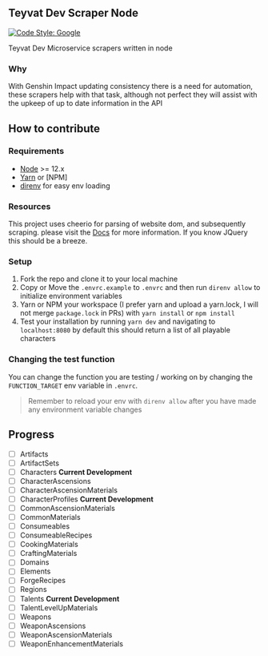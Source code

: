 ## Teyvat Dev Scraper Node

[![Code Style: Google](https://img.shields.io/badge/code%20style-google-blueviolet.svg)](https://github.com/google/gts)

Teyvat Dev Microservice scrapers written in node

### Why

With Genshin Impact updating consistency there is a need for automation, these scrapers help with that task, although not perfect they will assist with the upkeep of up to date information in the API

## How to contribute

### Requirements

- [Node](https://nodejs.org/en/) >= 12.x
- [Yarn](https://yarnpkg.com/) or [NPM]
- [direnv](https://formulae.brew.sh/formula/direnv) for easy env loading

### Resources

This project uses cheerio for parsing of website dom, and subsequently scraping. please visit the [Docs](https://cheerio.js.org/) for more information. If you know JQuery this should be a breeze.

### Setup

1. Fork the repo and clone it to your local machine
2. Copy or Move the `.envrc.example` to `.envrc` and then run `direnv allow` to initialize environment variables
3. Yarn or NPM your workspace (I prefer yarn and upload a yarn.lock, I will not merge `package.lock` in PRs) with `yarn install` or `npm install`
4. Test your installation by running `yarn dev` and navigating to `localhost:8080` by default this should return a list of all playable characters

### Changing the test function

You can change the function you are testing / working on by changing the `FUNCTION_TARGET` env variable in `.envrc`.

> Remember to reload your env with `direnv allow` after you have made any environment variable changes

## Progress

- [ ] Artifacts
- [ ] ArtifactSets
- [ ] Characters **Current Development**
- [ ] CharacterAscensions
- [ ] CharacterAscensionMaterials
- [ ] CharacterProfiles **Current Development**
- [ ] CommonAscensionMaterials
- [ ] CommonMaterials
- [ ] Consumeables
- [ ] ConsumeableRecipes
- [ ] CookingMaterials
- [ ] CraftingMaterials
- [ ] Domains
- [ ] Elements
- [ ] ForgeRecipes
- [ ] Regions
- [ ] Talents **Current Development**
- [ ] TalentLevelUpMaterials
- [ ] Weapons
- [ ] WeaponAscensions
- [ ] WeaponAscensionMaterials
- [ ] WeaponEnhancementMaterials
